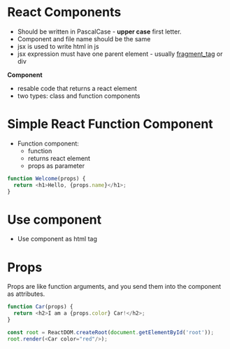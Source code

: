 

# React Components
* Should be written in PascalCase - **upper case** first letter.   
* Component and file name should be the same
* jsx is used to write html in js 
* jsx expression must have one parent element - usually [fragment_tag](fragment_tag.md) or div 


**Component**
* resable code that returns a react element
* two types: class and function components







# Simple React Function Component

* Function component: 
    * function 
    * returns react element
    * props as parameter

```js
function Welcome(props) {
  return <h1>Hello, {props.name}</h1>;
}
```


# Use component
* Use component as html tag


# Props
Props are like function arguments, and you send them into the component as attributes.
```javascript
function Car(props) {
  return <h2>I am a {props.color} Car!</h2>;
}

const root = ReactDOM.createRoot(document.getElementById('root'));
root.render(<Car color="red"/>);
```


